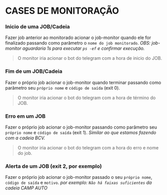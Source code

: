 # CASES DE MONITORAÇÃO

### Inicio de uma JOB/Cadeia

Fazer job anterior ao monitorado acionar o job-monitor quando ele for finalizado passando como parâmetro o `nome do job monitorado`.
_OBS: job-monitor aguardaria 1s para executar `ps -ef` e confirmar execução._

> O monitor iria acionar o bot do telegram com a hora de inicio do JOB.

### Fim de um JOB/Cadeia

Fazer o próprio job acionar o job-monitor quando terminar passando como parâmetro seu `próprio nome` e `código de saída` (exit 0).

> O monitor iria acionar o bot do telegram com a hora de término do JOB.

### Erro em um JOB

Fazer o próprio job acionar o job-monitor passando como parâmetro seu `próprio nome` e `código de saída` (exit 1).
_Similar ao que estamos fazendo com a cadeia BCV._

> O monitor iria acionar o bot do telegram com a hora do erro e nome do job.

### Alerta de um JOB (exit 2, por exemplo)

Fazer o próprio job acionar o job-monitor passado o seu `próprio nome`, `código de saída` e `motivo`.
_por exemplo: `Não há faixas suficientes` da cadeia CAMP AUTO_
